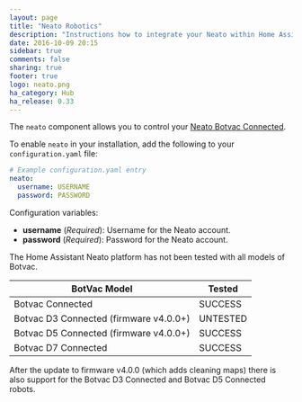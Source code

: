 ```yaml
---
layout: page
title: "Neato Robotics"
description: "Instructions how to integrate your Neato within Home Assistant."
date: 2016-10-09 20:15
sidebar: true
comments: false
sharing: true
footer: true
logo: neato.png
ha_category: Hub
ha_release: 0.33
---
```


The `neato` component allows you to control your [Neato Botvac Connected](https://www.neatorobotics.com/robot-vacuum/botvac-connected-series/botvac-connected/).

To enable `neato` in your installation, add the following to your `configuration.yaml` file:

```yaml
# Example configuration.yaml entry
neato:
  username: USERNAME
  password: PASSWORD
```

Configuration variables:

- **username** (*Required*): Username for the Neato account.
- **password** (*Required*): Password for the Neato account.

The Home Assistant Neato platform has not been tested with all models of Botvac.

  | BotVac Model | Tested |
  | --- | --- |
  | Botvac Connected | SUCCESS |
  | Botvac D3 Connected (firmware v4.0.0+) | UNTESTED |
  | Botvac D5 Connected (firmware v4.0.0+) | SUCCESS |
  | Botvac D7 Connected | SUCCESS |

<p class='note'>
After the update to firmware v4.0.0 (which adds cleaning maps) there is also support for the Botvac D3 Connected and Botvac D5 Connected robots.
</p>

